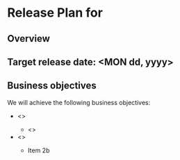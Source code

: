 # <Platform> Release Plan for <version number>

## Overview

## Target release date: <MON dd, yyyy>

## Business objectives

We will achieve the following business objectives:

* <<First business objective>>
  * <<Optional detail on first business objective>>
* <<Second business objective>>
  * Item 2b
